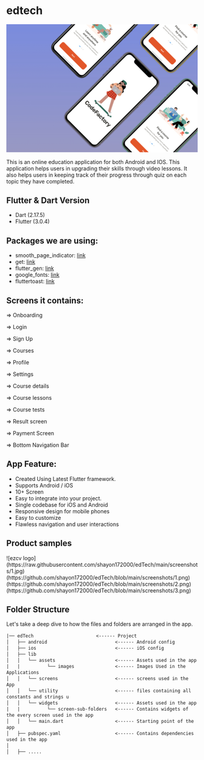 # edtech

<img src="screenshots/image1.jpeg"> 

This is an online education application for both Android and IOS. This application helps users in upgrading their skills through video lessons. It also helps users in keeping track of their progress through quiz on each topic they have completed.

## Flutter & Dart Version
-   Dart (2.17.5)
-   Flutter (3.0.4)

## Packages we are using:
-   smooth_page_indicator: [link](https://pub.dev/packages/smooth_page_indicator)
-   get: [link](https://pub.dev/packages/get)
-   flutter_gen: [link](https://pub.dev/packages/flutter_gen)
-   google_fonts: [link](https://pub.dev/packages/google_fonts)
-   fluttertoast: [link](https://pub.dev/packages/fluttertoast)

## Screens it contains:

=> Onboarding

=> Login

=> Sign Up

=> Courses

=> Profile

=> Settings

=> Course details

=> Course lessons

=> Course tests

=> Result screen

=> Payment Screen

=> Bottom Navigation Bar

## App Feature:

* Created Using Latest Flutter framework.
* Supports Android / iOS
* 10+ Screen
* Easy to integrate into your project.
* Single codebase for iOS and Android
* Responsive design for mobile phones
* Easy to customize
* Flawless navigation and user interactions

## Product samples
<p float="left">
![ezcv logo](https://raw.githubusercontent.com/shayon172000/edTech/main/screenshots/1.jpg)
(https://github.com/shayon172000/edTech/blob/main/screenshots/1.png)
(https://github.com/shayon172000/edTech/blob/main/screenshots/2.png)
(https://github.com/shayon172000/edTech/blob/main/screenshots/3.png)
<!-- <img src="screenshots/1.png" height="400" width="200"> 
<img src="screenshots/2.png" height="400" width="200"> 
<img src="screenshots/3.png" height="400" width="200">  -->
</p>

## Folder Structure

Let's take a deep dive to how the files and folders are arranged in the app.

 ```                    
|── edTech                       <------ Project
│   ├── android                         <------ Android config                
│   ├── ios                             <------ iOS config
│   ├── lib
│   │   └── assets                      <------ Assets used in the app
|   |          └── images               <------ Images Used in the Applications
│   │   └── screens                     <------ screens used in the App
│   │   └── utility                     <------ files containing all constants and strings u
│   │   └── widgets                     <------ Assets used in the app
|   |          └── screen-sub-folders   <------ Contains widgets of the every screen used in the app       
│   │   └── main.dart                   <------ Starting point of the app
│   ├── pubspec.yaml                    <------ Contains dependencies used in the app
│
│   ├── .....
```
